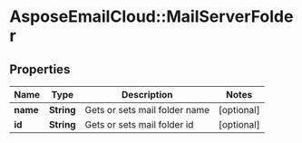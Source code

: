 # AsposeEmailCloud::MailServerFolder

## Properties
Name | Type | Description | Notes
------------ | ------------- | ------------- | -------------
**name** | **String** | Gets or sets mail folder name | [optional] 
**id** | **String** | Gets or sets mail folder id | [optional] 


